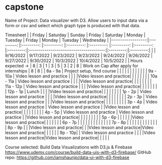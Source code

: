 # capstone

Name of Project: Data visualizer with D3. Allow users to input data via a form or csv and select which graph type is produced with that data.



Timesheet
|                   |   Friday                  |   Saturday                 |   Sunday                |   Friday                |   Saturday              |   Monday                |   Tuesday               |   Friday  |                  Monday                 |  Tuesday  | Wednesday |
|------------------:|:---------:                |:---------:                 |:---------:              |:---------:              |:---------:              |:---------:              |:---------:              |:---------:|:---------------------------------------:|:---------:|:---------:|
|                   | 9/16/2022                 | 9/17/2022                  | 9/23/2022               | 9/23/2022               | 9/24/2022               | 9/26/2022               | 9/27/2022               | 9/30/2022 |                10/3/2022                | 10/4/2022 | 10/5/2022 |
| Hours expected -> |     8                     |     3                      |     1                   |     3                   |     5                   |     3                   |     2                   |     8     | Work on Cap after apply for internships |     8     |     8     |
|           8a - 9a | Project setup, find course |                           |                         |                         |                         |                         |                         |           |                                         |           |           |
|          9a - 10a | Video lesson and practice  |                           |                         |                         |Video lesson and practice|                         |                         |           |                                         |           |           |
|         10a - 11a | Video lesson and practice  |                           |                         |                         |Video lesson and practice|                         |                         |           |                                         |           |           |
|         11a - 12p | Video lesson and practice  |                           |                         |                         |Video lesson and practice|                         |                         |           |                                         |           |           |
|          12p - 1p |       Lunch                |                           |                         |                         |Video lesson and practice|                         |                         |           |                                         |           |           |
|           1p - 2p | Video lesson and practice  |                           |                         |                         |Video lesson and practice|                         |                         |           |                                         |           |           |
|           2p - 3p | Video lesson and practice  |                           |                         |Video lesson and practice|                         |                         |                         |           |                                         |           |           |
|           3p - 4p | Video lesson and practice  | Video lesson and practice |                         |Video lesson and practice|                         |                         |                         |           |                                         |           |           |
|           4p - 5p | Video lesson and practice  | Video lesson and practice |                         |Video lesson and practice|                         |                         |                         |           |                                         |           |           |
|           5p - 6p |                            |                           |                         |                         |                         |Video lesson and practice|                         |           |                                         |           |           |
|           6p - 7p |                            |                           |                         |                         |                         |                         |                         |           |                                         |           |           |
|           7p - 8p |                            |                           |                         |                         |                         |                         |                         |           |                                         |           |           |
|           8p - 9p |                            |                           |Video lesson and practice|                         |                         |Video lesson and practice|Video lesson and practice|           |                                         |           |           |
|           9p - 10p|                            | Video lesson and practice |                         |                         |                         |Video lesson and practice|Video lesson and practice|           |                                         |           |           |
      
Course selected: Build Data Visualizations with D3.js & Firebase https://www.udemy.com/course/build-data-uis-with-d3-firebase/
GitHub repo: https://github.com/iamshaunjp/data-ui-with-d3-firebase